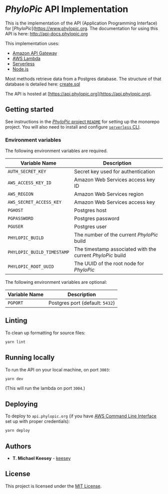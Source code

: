 # _PhyloPic_ API Implementation

This is the implementation of the API (Application Programming Interface) for [_PhyloPic_](https://www.phylopic.org. The documentation for using this API is here: http://api-docs.phylopic.org

This implementation uses:

-   [Amazon API Gateway](https://aws.amazon.com/api-gateway/)
-   [AWS Lambda](https://aws.amazon.com/lambda/)
-   [Serverless](https://www.serverless.com/)
-   [Node.js](https://nodejs.org/)

Most methods retrieve data from a Postgres database. The structure of that database is detailed here: [create.sql](../../sql/create.sql)

The API is hosted at [https://api.phylopic.org](https://api.phylopic.org).

## Getting started

See instructions in the [_PhyloPic_ project `README`](../../README.md) for setting up the monorepo project. You will also need to install and configure [`serverless` CLI](https://www.serverless.com/framework/docs/getting-started).

### Environment variables

The following environment variables are required.

| Variable Name              | Description                                                |
| -------------------------- | ---------------------------------------------------------- |
| `AUTH_SECRET_KEY`          | Secret key used for authentication                         |
| `AWS_ACCESS_KEY_ID`        | Amazon Web Services access key ID                          |
| `AWS_REGION`               | Amazon Web Services region                                 |
| `AWS_SECRET_ACCESS_KEY`    | Amazon Web Services access key                             |
| `PGHOST`                   | Postgres host                                              |
| `PGPASSWORD`               | Postgres password                                          |
| `PGUSER`                   | Postgres user                                              |
| `PHYLOPIC_BUILD`           | The number of the current _PhyloPic_ build                 |
| `PHYLOPIC_BUILD_TIMESTAMP` | The timestamp associated with the current _PhyloPic_ build |
| `PHYLOPIC_ROOT_UUID`       | The UUID of the root node for _PhyloPic_                   |

The following environment variables are optional:

| Variable Name | Description                     |
| ------------- | ------------------------------- |
| `PGPORT`      | Postgres port (default: `5432`) |

## Linting

To clean up formatting for source files:

```sh
yarn lint
```

## Running locally

To run the API on your local machine, on port `3003`:

```sh
yarn dev
```

(This will run the lambda on port `3004`.)

## Deploying

To deploy to `api.phylopic.org` (if you have [AWS Command Line Interface](https://aws.amazon.com/cli/) set up with proper credentials):

```sh
yarn deploy
```

## Authors

-   **T. Michael Keesey** - [keesey](https://github.com/keesey)

## License

This project is licensed under the [MIT License](../../LICENSE).
